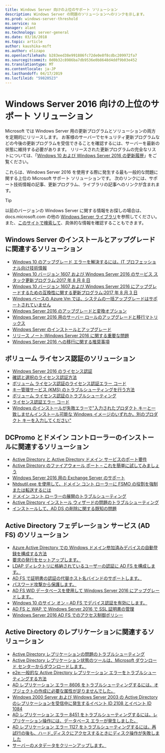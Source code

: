 ```yaml
---
title: Windows Server 向けの上位のサポート ソリューション
description: Windows Server の問題のソリューションへのリンクを示します。
ms.prod: windows-server-threshold
ms.service: na
manager: alant
ms.technology: server-general
ms.date: 03/16/2018
ms.topic: article
author: kaushika-msft
ms.author: elizapo
ms.openlocfilehash: b283eed38e991886fc72de0e8f8cdbc209972fa7
ms.sourcegitcommit: 0d0b32c8986ba7db9536e0b8648d4ddf9b03e452
ms.translationtype: MT
ms.contentlocale: ja-JP
ms.lasthandoff: 04/17/2019
ms.locfileid: "59820523"
---
```

# <a name="top-support-solutions-for-windows-server-2016"></a>Windows Server 2016 向けの上位のサポート ソリューション

Microsoft では Windows Server 用の更新プログラムとソリューションの両方を定期的にリリースします。 お客様のサーバーでセキュリティ更新プログラムなどの今後の更新プログラムを受信できることを確認するには、サーバーを最新の状態に維持する必要があります。 リリースされた更新プログラムの完全なリストについては、「[Windows 10 および Windows Server 2016 の更新履歴](https://support.microsoft.com/en-us/help/4000825/windows-10-windows-server-2016-update-history)」をご覧ください。

これらは、Windows Server 2016 を使用する際に発生する最も一般的な問題に関する上位の Microsoft サポート ソリューションです。 次のリンクには、サポート技術情報の記事、更新プログラム、ライブラリの記事へのリンクが含まれます。

>[!TIP]
> 以前のバージョンの Windows Server に関する情報をお探しの場合は、 docs.microsoft.com の他の [Windows Server ライブラリ](/previous-versions/windows/)を参照してください。 また、[このサイトで検索して](https://docs.microsoft.com/search/index?search=Windows+Server&dataSource=previousVersions)、具体的な情報を確認することもできます。

## <a name="solutions-for-installing-or-upgrading-windows-server"></a>Windows Server のインストールとアップグレードに関連するソリューション

- [Windows 10 のアップグレード エラーを解決するには。IT プロフェッショナル向け技術情報](\windows\deployment\upgrade\resolve-windows-10-upgrade-errors)
- [Windows 10 バージョン 1607 および Windows Server 2016 のサービス スタック更新プログラム:2017 年 8 月 8 日](https://support.microsoft.com/en-US/help/4035631)
- [Windows 10 バージョン 1607 および Windows Server 2016 にアップグレードするための互換性に関する更新プログラム:2017 年 8 月 3 日](https://support.microsoft.com/en-US/help/4033524)
- [Windows ベースの Azure Vm では、システムの一括アップグレードはサポートされていません](https://support.microsoft.com/en-US/help/4014997)
- [Windows Server 2016 のアップグレードと変換オプション](..\get-started\supported-upgrade-paths.md)
- [Windows Server 2016 用のサーバー ロールのアップグレードと移行マトリックス](..\get-started\server-role-upgradeability-table.md)
- [Windows Server のインストールとアップグレード](..\get-started\installation-and-upgrade.md)
- [リリース ノート:Windows Server 2016 に関する重要な問題](..\get-started\windows-server-2016-ga-release-notes.md)
- [Windows Server 2016 への移行に関する推奨事項](..\get-started\recommendations-moving-to-server2016.md)

## <a name="solutions-for-volume-activation"></a>ボリューム ライセンス認証のソリューション
- [Windows Server 2016 のライセンス認証](../get-started/server-2016-activation.md)
- [確認と選択のライセンス認証方法](https://technet.microsoft.com/library/jj134256(ws.11).aspx)
- [ボリューム ライセンス認証のライセンス認証エラー コード](https://technet.microsoft.com/library/dn502528.aspx)
- [キー管理サービス (KMS) のトラブルシューティングを行う方法](https://technet.microsoft.com/library/ee939272.aspx)
- [ボリューム ライセンス認証のトラブルシューティング](https://technet.microsoft.com/library/ff793439.aspx)
- [ライセンス認証エラー コード](https://technet.microsoft.com/library/ff793399.aspx)
- [Windows のインストールが失敗エラーで"入力されたプロダクト キーと一致しませんインストール可能な Windows イメージのいずれか。別のプロダクト キーを入力してください"](https://support.microsoft.com/help/2796988/windows-8-or-windows-server-2012-installation-may-fail-with-error-mess)

## <a name="solutions-related-to-dcpromo-and-installing-domain-controllers"></a>DCPromo とドメイン コントローラーのインストールに関連するソリューション
- [Active Directory と Active Directory ドメイン サービスのポート要件](https://technet.microsoft.com/library/dd772723(v=ws.10).aspx)
- [Active Directory のファイアウォール ポート – これを簡単に試してみましょう](http://blogs.msmvps.com/acefekay/2011/11/01/active-directory-firewall-ports-let-s-try-to-make-this-simple/)
- [Windows Server 2016 用の Exchange Server のサポート](https://technet.microsoft.com/library/ff728623(v=exchg.150).aspx)
- [Ntdsutil.exe を使用して、ドメイン コント ローラーに FSMO の役割を強制または転送するには](https://support.microsoft.com/kb/255504)
- [ドメイン コント ローラーの展開のトラブルシューティング](../identity/ad-ds/deploy/troubleshooting-domain-controller-deployment.md)
- [Active Directory インストール ウィザードの問題のトラブルシューティング](https://msdn.microsoft.com/library/bb727058.aspx)
- [インストールして、AD DS の削除に関する既知の問題](https://technet.microsoft.com/library/cc754463(v=ws.10).aspx)

## <a name="solutions-for-active-directory-federation-services-ad-fs"></a>Active Directory フェデレーション サービス (AD FS) のソリューション
- [Azure Active Directory での Windows ドメイン参加済みデバイスの自動登録を構成する方法](/azure/active-directory/active-directory-conditional-access-automatic-device-registration-setup)
- [要求の発行をセットアップします。](/azure/active-directory/device-management-hybrid-azuread-joined-devices-setup#step-2-setup-issuance-of-claims)
- [LDAP ディレクトリに格納されているユーザーの認証に AD FS を構成します。](../identity/ad-fs/operations/configure-ad-fs-to-authenticate-users-stored-in-ldap-directories.md)
- [AD FS で証明書の認証の代替ホスト名バインドのサポートします。](../identity/ad-fs/operations/ad-fs-support-for-alternate-hostname-binding-for-certificate-authentication.md)
- [パスワード攻撃から保護します。](https://blogs.technet.microsoft.com/tspring/2017/01/20/federated-to-microsoft-cloud-and-account-lockouts/)
- [AD FS WID データベースを使用して Windows Server 2016 にアップグレードします。](../identity/ad-fs/deployment/upgrading-to-ad-fs-in-windows-server-2016.md)
- [Windows 10 のサイン オン – AD FS でデバイス認証を有効にします。](../identity/ad-fs/operations/configure-device-based-conditional-access-on-premises.md)
- [AD FS と WAP で Windows Server 2016 で SSL 証明書の管理](../identity/ad-fs/operations/manage-ssl-certificates-ad-fs-wap-2016.md)
- [Windows Server 2016 AD FS でのアクセス制御ポリシー](../identity/ad-fs/operations/access-control-policies-in-ad-fs.md)

## <a name="solutions-related-to-active-directory-replication"></a>Active Directory のレプリケーションに関連するソリューション

- [Active Directory レプリケーションの問題のトラブルシューティング](../identity/ad-ds/manage/troubleshoot/troubleshooting-active-directory-replication-problems.md)
- [Active Directory レプリケーション状態のツールは、Microsoft ダウンロード センターからダウンロードします。](https://www.microsoft.com/en-in/download/details.aspx?id=30005)
- [e2e:一般的な Active Directory レプリケーション エラーをトラブルシューティングする方法](https://support.microsoft.com/kb/3108513)
- [AD レプリケーション エラー 8606 をトラブルシューティングするには。オブジェクトの作成に必要な属性が足りませんでした。](https://support.microsoft.com/kb/2028495)
- [Windows 2000 Server および Windows Server 2003 の Active Directory のレプリケーションを受信中に発生するイベント ID 2108 とイベント ID 1084](https://support.microsoft.com/kb/837932)
- [AD レプリケーション エラー 8451 をトラブルシューティングするには。レプリケーション操作には、データベース エラーが発生しました。](https://support.microsoft.com/kb/2645996)
- [AD レプリケーション エラー 1127 をトラブルシューティングするには。再試行の後も、ハード_ディスクにアクセスするときにディスク操作が失敗しました](https://support.microsoft.com/kb/2025726)
- [サーバーのメタデータをクリーンアップします。](https://technet.microsoft.com/library/cc816907.aspx)